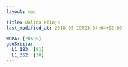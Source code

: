 ```yaml
---
layout: map

title: Dolina Pčinje
last_modified_at: 2018-05-19T23:04:04+02:00

WDPA: [20695]
geoSrbija:
  L1_183: [91]
  L1_362: [30]
---
```

